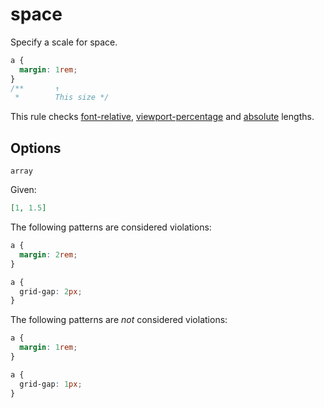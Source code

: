 # space

Specify a scale for space.

```css
a {
  margin: 1rem;
}
/**       ↑
 *        This size */
```

This rule checks [font-relative](https://drafts.csswg.org/css-values-4/#font-relative-lengths), [viewport-percentage](https://drafts.csswg.org/css-values-4/#viewport-relative-lengths) and [absolute](https://drafts.csswg.org/css-values-4/#absolute-lengths) lengths.

## Options

`array`

Given:

```json
[1, 1.5]
```

The following patterns are considered violations:

```css
a {
  margin: 2rem;
}
```

```css
a {
  grid-gap: 2px;
}
```

The following patterns are _not_ considered violations:

```css
a {
  margin: 1rem;
}
```

```css
a {
  grid-gap: 1px;
}
```
